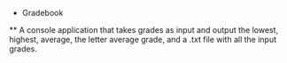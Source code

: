 * Gradebook 

** A console application that takes grades as input and output the lowest, highest, average, the letter average grade, and a .txt file with all the input grades.


